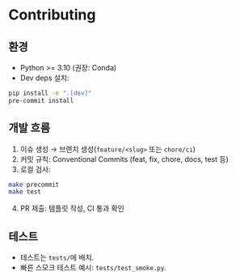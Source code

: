 # Contributing

## 환경
- Python >= 3.10 (권장: Conda)
- Dev deps 설치:
```bash
pip install -e ".[dev]"
pre-commit install
```

## 개발 흐름
1) 이슈 생성 → 브랜치 생성(`feature/<slug>` 또는 `chore/ci`)
2) 커밋 규칙: Conventional Commits (feat, fix, chore, docs, test 등)
3) 로컬 검사:
```bash
make precommit
make test
```
4) PR 제출: 템플릿 작성, CI 통과 확인

## 테스트
- 테스트는 `tests/`에 배치.
- 빠른 스모크 테스트 예시: `tests/test_smoke.py`.
